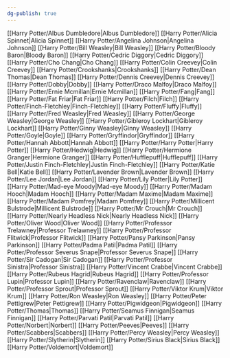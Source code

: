 ```yaml
---
dg-publish: true
---
```

[[Harry Potter/Albus Dumbledore\|Albus Dumbledore]]
[[Harry Potter/Alicia Spinnet\|Alicia Spinnet]]
[[Harry Potter/Angelina Johnson\|Angelina Johnson]]
[[Harry Potter/Bill Weasley\|Bill Weasley]]
[[Harry Potter/Bloody Baron\|Bloody Baron]]
[[Harry Potter/Cedric Diggory\|Cedric Diggory]]
[[Harry Potter/Cho Chang\|Cho Chang]]
[[Harry Potter/Colin Creevey\|Colin Creevey]]
[[Harry Potter/Crookshanks\|Crookshanks]]
[[Harry Potter/Dean Thomas\|Dean Thomas]]
[[Harry Potter/Dennis Creevey\|Dennis Creevey]]
[[Harry Potter/Dobby\|Dobby]]
[[Harry Potter/Draco Malfoy\|Draco Malfoy]]
[[Harry Potter/Ernie Mcmillan\|Ernie Mcmillan]]
[[Harry Potter/Fang\|Fang]]
[[Harry Potter/Fat Friar\|Fat Friar]]
[[Harry Potter/Filch\|Filch]]
[[Harry Potter/Finch-Fletchley\|Finch-Fletchley]]
[[Harry Potter/Fluffy\|Fluffy]]
[[Harry Potter/Fred Weasley\|Fred Weasley]]
[[Harry Potter/George Weasley\|George Weasley]]
[[Harry Potter/Gibleroy Lockhart\|Gibleroy Lockhart]]
[[Harry Potter/Ginny Weasley\|Ginny Weasley]]
[[Harry Potter/Goyle\|Goyle]]
[[Harry Potter/Gryffindor\|Gryffindor]]
[[Harry Potter/Hannah Abbott\|Hannah Abbott]]
[[Harry Potter/Harry Potter\|Harry Potter]]
[[Harry Potter/Hedwig\|Hedwig]]
[[Harry Potter/Hermione Granger\|Hermione Granger]]
[[Harry Potter/Hufflepuff\|Hufflepuff]]
[[Harry Potter/Justin Finch-Fletchley\|Justin Finch-Fletchley]]
[[Harry Potter/Katie Bell\|Katie Bell]]
[[Harry Potter/Lavender Brown\|Lavender Brown]]
[[Harry Potter/Lee Jordan\|Lee Jordan]]
[[Harry Potter/Lily Potter\|Lily Potter]]
[[Harry Potter/Mad-eye Moody\|Mad-eye Moody]]
[[Harry Potter/Madam Hooch\|Madam Hooch]]
[[Harry Potter/Madam Maxime\|Madam Maxime]]
[[Harry Potter/Madam Pomfrey\|Madam Pomfrey]]
[[Harry Potter/Millicent Bulstrode\|Millicent Bulstrode]]
[[Harry Potter/Mr Crouch\|Mr Crouch]]
[[Harry Potter/Nearly Headless Nick\|Nearly Headless Nick]]
[[Harry Potter/Oliver Wood\|Oliver Wood]]
[[Harry Potter/Professor Trelawney\|Professor Trelawney]]
[[Harry Potter/Professor Flitwick\|Professor Flitwick]]
[[Harry Potter/Pansy Parkinson\|Pansy Parkinson]]
[[Harry Potter/Padma Patil\|Padma Patil]]
[[Harry Potter/Professor Severus Snape\|Professor Severus Snape]]
[[Harry Potter/Sir Cadogan\|Sir Cadogan]]
[[Harry Potter/Professor Sinistra\|Professor Sinistra]]
[[Harry Potter/Vincent Crabbe\|Vincent Crabbe]]
[[Harry Potter/Rubeus Hagrid\|Rubeus Hagrid]]
[[Harry Potter/Professor Lupin\|Professor Lupin]]
[[Harry Potter/Ravenclaw\|Ravenclaw]]
[[Harry Potter/Professor Sprout\|Professor Sprout]]
[[Harry Potter/Viktor Krum\|Viktor Krum]]
[[Harry Potter/Ron Weasley\|Ron Weasley]]
[[Harry Potter/Peter Pettigrew\|Peter Pettigrew]]
[[Harry Potter/Pigwidgeon\|Pigwidgeon]]
[[Harry Potter/Thomas\|Thomas]]
[[Harry Potter/Seamus Finnigan\|Seamus Finnigan]]
[[Harry Potter/Parvati Patil\|Parvati Patil]]
[[Harry Potter/Norbert\|Norbert]]
[[Harry Potter/Peeves\|Peeves]]
[[Harry Potter/Scabbers\|Scabbers]]
[[Harry Potter/Percy Weasley\|Percy Weasley]]
[[Harry Potter/Slytherin\|Slytherin]]
[[Harry Potter/Sirius Black\|Sirius Black]]
[[Harry Potter/Voldemort\|Voldemort]]
